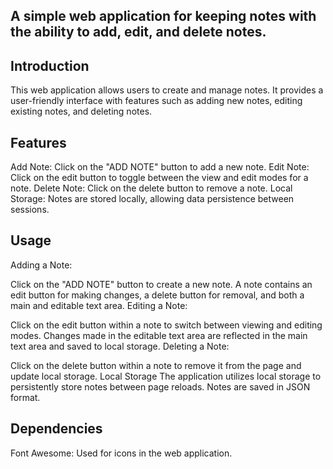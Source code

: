 ## A simple web application for keeping notes with the ability to add, edit, and delete notes.

## Introduction
This web application allows users to create and manage notes. It provides a user-friendly interface with features such as adding new notes, editing existing notes, and deleting notes.

## Features
Add Note: Click on the "ADD NOTE" button to add a new note.
Edit Note: Click on the edit button to toggle between the view and edit modes for a note.
Delete Note: Click on the delete button to remove a note.
Local Storage: Notes are stored locally, allowing data persistence between sessions.

## Usage
Adding a Note:

Click on the "ADD NOTE" button to create a new note.
A note contains an edit button for making changes, a delete button for removal, and both a main and editable text area.
Editing a Note:

Click on the edit button within a note to switch between viewing and editing modes.
Changes made in the editable text area are reflected in the main text area and saved to local storage.
Deleting a Note:

Click on the delete button within a note to remove it from the page and update local storage.
Local Storage
The application utilizes local storage to persistently store notes between page reloads. Notes are saved in JSON format.

## Dependencies
Font Awesome: Used for icons in the web application.
